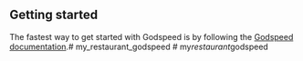 ## Getting started


The fastest way to get started with Godspeed is by following the [Godspeed documentation](https://docs.mindgrep.com/).# my_restaurant_godspeed
#   m y _ r e s t a u r a n t _ g o d s p e e d  
 